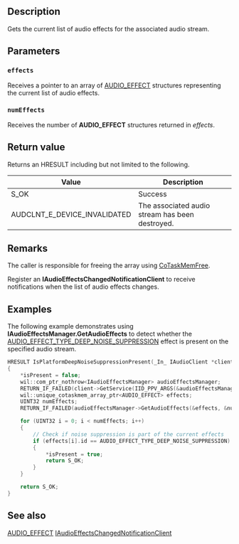 ## Description

Gets the current list of audio effects for the associated audio stream.

## Parameters

### `effects`

Receives a pointer to an array of [AUDIO_EFFECT](https://learn.microsoft.com/windows/win32/api/audioclient/ns-audioclient-audio_effect) structures representing the current list of audio effects.

### `numEffects`

Receives the number of **AUDIO_EFFECT** structures returned in *effects*.

## Return value

Returns an HRESULT including but not limited to the following.

| Value | Description |
|-------|-------------|
| S_OK | Success |
| AUDCLNT_E_DEVICE_INVALIDATED | The associated audio stream has been destroyed. |

## Remarks

The caller is responsible for freeing the array using [CoTaskMemFree](https://learn.microsoft.com/windows/win32/api/combaseapi/nf-combaseapi-cotaskmemfree).

Register an **IAudioEffectsChangedNotificationClient** to receive notifications when the list of audio effects changes.

## Examples

The following example demonstrates using **IAudioEffectsManager.GetAudioEffects** to detect whether the [AUDIO_EFFECT_TYPE_DEEP_NOISE_SUPPRESSION](https://learn.microsoft.com/windows-hardware/drivers/audio/audio-signal-processing-modes#clsids-for-system-effects) effect is present on the specified audio stream.

```cpp
HRESULT IsPlatformDeepNoiseSuppressionPresent(_In_ IAudioClient *client, _Out_ bool *isPresent)
{
    *isPresent = false;
    wil::com_ptr_nothrow<IAudioEffectsManager> audioEffectsManager;
    RETURN_IF_FAILED(client->GetService(IID_PPV_ARGS(&audioEffectsManager)));
    wil::unique_cotaskmem_array_ptr<AUDIO_EFFECT> effects;
    UINT32 numEffects;
    RETURN_IF_FAILED(audioEffectsManager->GetAudioEffects(&effects, &numEffects));

    for (UINT32 i = 0; i < numEffects; i++)
    {
        // Check if noise suppression is part of the current effects
        if (effects[i].id == AUDIO_EFFECT_TYPE_DEEP_NOISE_SUPPRESSION)
        {
            *isPresent = true;
            return S_OK;
        }
    }

    return S_OK;
}
```

## See also

[AUDIO_EFFECT](https://learn.microsoft.com/windows/win32/api/audioclient/ns-audioclient-audio_effect)
[IAudioEffectsChangedNotificationClient](https://learn.microsoft.com/windows/win32/api/audioclient/nn-audioclient-iaudioeffectschangednotificationclient)